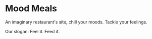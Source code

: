 # Mood Meals
An imaginary restaurant's site, chill your moods. Tackle your feelings. 

Our slogan: Feel it. Feed it.
